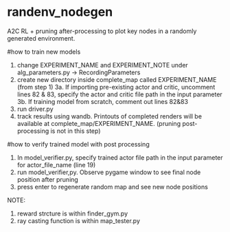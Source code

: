 # randenv_nodegen
A2C RL + pruning after-processing to plot key nodes in a randomly generated environment. 

#how to train new models
1. change EXPERIMENT_NAME and EXPERIMENT_NOTE under alg_parameters.py -> RecordingParameters
2. create new directory inside complete_map called EXPERIMENT_NAME (from step 1)
3a. If importing pre-existing actor and critic, uncomment lines 82 & 83, specify the actor and critic file path in the input parameter
3b. If training model from scratch, comment out lines 82&83
4. run driver.py
5. track results using wandb. Printouts of completed renders will be available at complete_map/EXPERIMENT_NAME. (pruning post-processing is not in this step)

#how to verify trained model with post processing
1. In model_verifier.py, specify trained actor file path in the input parameter for actor_file_name (line 19)
2. run model_verifier,py. Observe pygame window to see final node position after pruning
3. press enter to regenerate random map and see new node positions

NOTE:
1. reward strcture is within finder_gym.py
2. ray casting function is within map_tester.py

